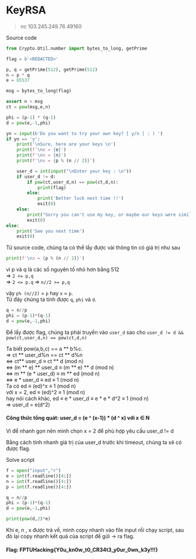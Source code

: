 # KeyRSA

> nc 103.245.249.76 49160

Source code 

```Python
from Crypto.Util.number import bytes_to_long, getPrime

flag = b'<REDACTED>'

p, q = getPrime(512), getPrime(512)
n = p * q
e = 65537

msg = bytes_to_long(flag)

assert n > msg
ct = pow(msg,e,n)

phi = (p-1) * (q-1)
d = pow(e,-1,phi)

yn = input(b'Do you want to try your own key? [ y/n ] : ) ')
if yn == 'y':
    print('\nSure, here are your keys \n')
    print(f'\ne = {e}')
    print(f'\nn = {n}')
    print(f'\nx = {p % (n // 2)}')

    user_d = int(input("\nEnter your key : \n"))
    if user_d != d:
        if pow(ct,user_d,n) == pow(ct,d,n):
            print(flag)
        else:
            print('Better luck next time !!')
            exit(0)
    else:
        print("Sorry you can't use my key, or maybe our keys were similar this time, try again !!")
        exit(0)
else:
    print('See you next time')
    exit(0)

```

Từ source code, chúng ta có thể lấy được vài thông tin có giá trị như sau

```python
print(f'\nx = {p % (n // 2)}')
```

vì p và q là các số nguyên tố nhỏ hơn bằng 512  
=> `2 <= p,q`  
=> `2 <= p.q`
=> `n//2 >= p,q` 

vậy `p% (n//2)` = `p` hay `x` = `p`.  
Từ đây chúng ta tính được `q`, `phi` và `d`.  

```Python
q = n//p
phi = (p-1)*(q-1)
d = pow(e,-1,phi)
```

Để lấy được flag, chúng ta phải truyền vào `user_d` sao cho `user_d != d && pow(ct,user_d,n) == pow(ct,d,n)`

Ta biết pow(a,b,c) == a ** b%c.  
=> ct ** user_d%n == ct ** d%n  
<=> ct** user_d ≡ ct ** d (mod n)  
<=> (m ** e) ** user_d ≡ (m ** e) ** d (mod n)  
<=> m ** (e * user_d) ≡ m ** ed (mod n)  
<=> e * user_d ≡ ed ≡ 1 (mod n)  
Ta có ed ≡ (ed)^x ≡ 1 (mod n)  
với x = 2, ed ≡ (ed)^2 ≡ 1 (mod n)  
hay nói cách khác, ed ≡ e * user_d ≡ e * e * d^2 ≡ 1 (mod n)  
=> user_d = e(d^2)  
#### Công thức tổng quát: user_d = (e ^ (x-1)) * (d ^ x) với x ∈ N 

Vì để nhanh gọn nên mình chọn x = 2 để phù hợp yêu cầu user_d != d

Bằng cách tính nhanh giá trị của user_d trước khi timeout, chúng ta sẽ có được flag.

Solve script
```Python
f = open("input","r")
e = int(f.readline()[4:])
n = int(f.readline()[4:])
p = int(f.readline()[4:])

q = n//p
phi = (p-1)*(q-1)
d = pow(e,-1,phi)

print(pow(d,2)*e)
```

Khi e, n , x được trả về, mình copy nhanh vào file input rồi chạy script, sau đó lại copy nhanh kết quả của script để gửi -> ra flag.

#### Flag: FPTUHacking{Y0u_kn0w_t0_CR34t3_y0ur_0wn_k3y!!!}
